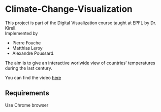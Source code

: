 # Climate-Change-Visualization

This project is part of the Digital Visualization course taught at EPFL by Dr. Kirell.  
Implemented by 
- Pierre Fouche 
- Matthias Leroy
- Alexandre Poussard.

The aim is to give an interactive worlwide view of countries' temperatures during the last century.

You can find the video [here](https://www.google.com)


## Requirements

Use Chrome browser
